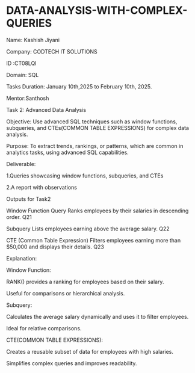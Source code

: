 # DATA-ANALYSIS-WITH-COMPLEX-QUERIES
Name: Kashish Jiyani

Company: CODTECH IT SOLUTIONS

ID :CT08LQI

Domain: SQL

Tasks Duration: January 10th,2025 to February 10th, 2025.

Mentor:Santhosh

Task 2: Advanced Data Analysis

Objective: Use advanced SQL techniques such as window functions, subqueries, and CTEs(COMMON TABLE EXPRESSIONS) for complex data analysis.

Purpose: To extract trends, rankings, or patterns, which are common in analytics tasks, using advanced SQL capabilities.

Deliverable:

1.Queries showcasing window functions, subqueries, and CTEs

2.A report with observations

Outputs for Task2

Window Function Query Ranks employees by their salaries in descending order.
Q21

Subquery Lists employees earning above the average salary.
Q22

CTE (Common Table Expression) Filters employees earning more than $50,000 and displays their details.
Q23

Explanation:

Window Function:

RANK() provides a ranking for employees based on their salary.

Useful for comparisons or hierarchical analysis.

Subquery:

Calculates the average salary dynamically and uses it to filter employees.

Ideal for relative comparisons.

CTE(COMMON TABLE EXPRESSIONS):

Creates a reusable subset of data for employees with high salaries.

Simplifies complex queries and improves readability.
